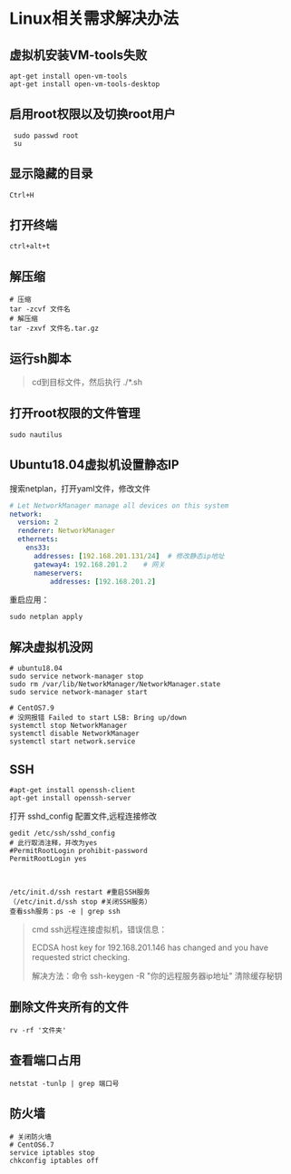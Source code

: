 # Linux相关需求解决办法
## 虚拟机安装VM-tools失败

```shell
apt-get install open-vm-tools
apt-get install open-vm-tools-desktop
```

## 启用root权限以及切换root用户

```shell
 sudo passwd root
 su
```

## 显示隐藏的目录

```shell
Ctrl+H
```

## 打开终端

```shell
ctrl+alt+t
```

## 解压缩

```shell
# 压缩
tar -zcvf 文件名  
# 解压缩
tar -zxvf 文件名.tar.gz 
```

## 运行sh脚本

> cd到目标文件，然后执行 ./*.sh

## 打开root权限的文件管理 

```shell
sudo nautilus
```

## Ubuntu18.04虚拟机设置静态IP

搜索netplan，打开yaml文件，修改文件

```yaml
# Let NetworkManager manage all devices on this system
network:
  version: 2
  renderer: NetworkManager
  ethernets: 
    ens33:    
      addresses: [192.168.201.131/24]  # 修改静态ip地址
      gateway4: 192.168.201.2    # 网关
      nameservers: 
          addresses: [192.168.201.2]
```

重启应用：

```shell
sudo netplan apply
```

## 解决虚拟机没网

```shell
# ubuntu18.04
sudo service network-manager stop
sudo rm /var/lib/NetworkManager/NetworkManager.state
sudo service network-manager start
```

```shell
# CentOS7.9
# 没网报错 Failed to start LSB: Bring up/down
systemctl stop NetworkManager
systemctl disable NetworkManager
systemctl start network.service
```



## SSH

```shell
#apt-get install openssh-client
apt-get install openssh-server
```

打开 sshd_config 配置文件,远程连接修改

```shell
gedit /etc/ssh/sshd_config 
# 此行取消注释，并改为yes
#PermitRootLogin prohibit-password
PermitRootLogin yes



/etc/init.d/ssh restart #重启SSH服务  
（/etc/init.d/ssh stop #关闭SSH服务）
查看ssh服务：ps -e | grep ssh
```

>cmd ssh远程连接虚拟机，错误信息：
>
>ECDSA host key for 192.168.201.146 has changed and you have requested strict checking.
>
>解决方法：命令  ssh-keygen -R "你的远程服务器ip地址"   清除缓存秘钥

## 删除文件夹所有的文件

```shell
rv -rf '文件夹'
```

## 查看端口占用

```shell
netstat -tunlp | grep 端口号
```

## 防火墙

```shell
# 关闭防火墙
# CentOS6.7
service iptables stop
chkconfig iptables off
```

